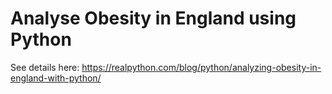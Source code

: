 # Analyse Obesity in England using Python

See details here: https://realpython.com/blog/python/analyzing-obesity-in-england-with-python/
